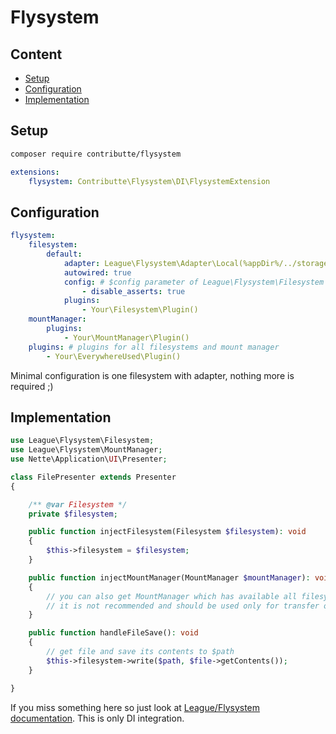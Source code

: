 # Flysystem

## Content

- [Setup](#setup)
- [Configuration](#configuration)
- [Implementation](#implementation)

## Setup

```bash
composer require contributte/flysystem
```

```yaml
extensions:
    flysystem: Contributte\Flysystem\DI\FlysystemExtension
```
## Configuration

```yaml
flysystem:
    filesystem:
        default:
            adapter: League\Flysystem\Adapter\Local(%appDir%/../storage)
            autowired: true
            config: # $config parameter of League\Flysystem\Filesystem
                - disable_asserts: true
            plugins:
                - Your\Filesystem\Plugin()
    mountManager:
        plugins:
            - Your\MountManager\Plugin()
    plugins: # plugins for all filesystems and mount manager
        - Your\EverywhereUsed\Plugin()
```

Minimal configuration is one filesystem with adapter, nothing more is required ;)

## Implementation

```php
use League\Flysystem\Filesystem;
use League\Flysystem\MountManager;
use Nette\Application\UI\Presenter;

class FilePresenter extends Presenter
{

    /** @var Filesystem */
    private $filesystem;

    public function injectFilesystem(Filesystem $filesystem): void
    {
        $this->filesystem = $filesystem;
    }

    public function injectMountManager(MountManager $mountManager): void
    {
        // you can also get MountManager which has available all filesystems
        // it is not recommended and should be used only for transfer of files between filesystems
    }

    public function handleFileSave(): void
    {
        // get file and save its contents to $path
        $this->filesystem->write($path, $file->getContents());
    }

}
```

If you miss something here so just look at [League/Flysystem documentation](http://flysystem.thephpleague.com/docs/). This is only DI integration.
